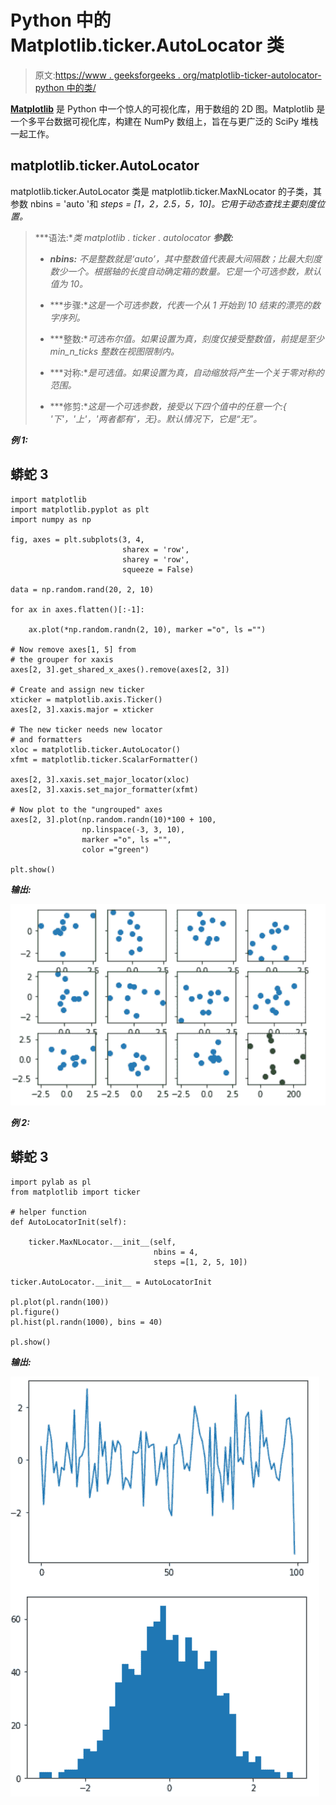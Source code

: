 # Python 中的 Matplotlib.ticker.AutoLocator 类

> 原文:[https://www . geeksforgeeks . org/matplotlib-ticker-autolocator-python 中的类/](https://www.geeksforgeeks.org/matplotlib-ticker-autolocator-class-in-python/)

[**Matplotlib**](https://www.geeksforgeeks.org/python-matplotlib-an-overview/) 是 Python 中一个惊人的可视化库，用于数组的 2D 图。Matplotlib 是一个多平台数据可视化库，构建在 NumPy 数组上，旨在与更广泛的 SciPy 堆栈一起工作。

## matplotlib.ticker.AutoLocator

matplotlib.ticker.AutoLocator 类是 matplotlib.ticker.MaxNLocator 的子类，其参数 nbins = 'auto '和 *steps = [1，2，2.5，5，10]。它用于动态查找主要刻度位置。*

> ***语法:**类 matplotlib . ticker . autolocator*
> ***参数:***
> 
> *   ***nbins:** 不是整数就是‘auto’，其中整数值代表最大间隔数；比最大刻度数少一个。根据轴的长度自动确定箱的数量。它是一个可选参数，默认值为 10。*
>     
> *   ***步骤:**这是一个可选参数，代表一个从 1 开始到 10 结束的漂亮的数字序列。*
>     
> *   ***整数:**可选布尔值。如果设置为真，刻度仅接受整数值，前提是至少 min_n_ticks 整数在视图限制内。*
>     
> *   ***对称:**是可选值。如果设置为真，自动缩放将产生一个关于零对称的范围。*
>     
> *   ***修剪:**这是一个可选参数，接受以下四个值中的任意一个:{ '下'，'上'，'两者都有'，无}。默认情况下，它是“无”。*

***例 1:***

## 蟒蛇 3

```
import matplotlib
import matplotlib.pyplot as plt
import numpy as np

fig, axes = plt.subplots(3, 4,
                         sharex = 'row',
                         sharey = 'row',
                         squeeze = False)

data = np.random.rand(20, 2, 10)

for ax in axes.flatten()[:-1]:

    ax.plot(*np.random.randn(2, 10), marker ="o", ls ="")

# Now remove axes[1, 5] from
# the grouper for xaxis
axes[2, 3].get_shared_x_axes().remove(axes[2, 3])

# Create and assign new ticker
xticker = matplotlib.axis.Ticker()
axes[2, 3].xaxis.major = xticker

# The new ticker needs new locator
# and formatters
xloc = matplotlib.ticker.AutoLocator()
xfmt = matplotlib.ticker.ScalarFormatter()

axes[2, 3].xaxis.set_major_locator(xloc)
axes[2, 3].xaxis.set_major_formatter(xfmt)

# Now plot to the "ungrouped" axes
axes[2, 3].plot(np.random.randn(10)*100 + 100,
                np.linspace(-3, 3, 10),
                marker ="o", ls ="",
                color ="green")

plt.show()
```

***输出:***

![](img/f1653cf52bda7843b6990cc1adb1a2e8.png)

***例 2:***

## 蟒蛇 3

```
import pylab as pl
from matplotlib import ticker

# helper function
def AutoLocatorInit(self):

    ticker.MaxNLocator.__init__(self,
                                nbins = 4,
                                steps =[1, 2, 5, 10])

ticker.AutoLocator.__init__ = AutoLocatorInit

pl.plot(pl.randn(100))
pl.figure()
pl.hist(pl.randn(1000), bins = 40)

pl.show()
```

***输出:***

![](img/8297b150f5ef52a846932d4b4347d410.png)